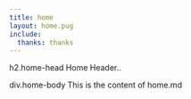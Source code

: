 ```yaml
---
title: home
layout: home.pug
include:
  thanks: thanks
---
```


h2.home-head Home Header..

div.home-body This is the content of home.md
